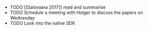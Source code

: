 - TODO [[Salovaara 2017]] read and summarise
- TODO Schedule a meeting with Holger to discuss the papers on Wednesday
- TODO Look into the native SDK